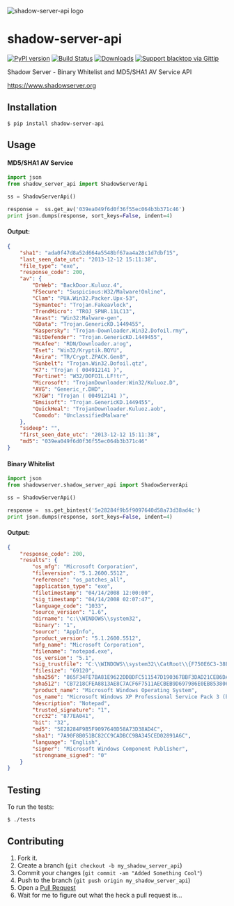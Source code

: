 ![shadow-server-api logo](https://raw.githubusercontent.com/blacktop/shadow-server-api/master/doc/logo.png)

shadow-server-api
=================
[![PyPI version](https://badge.fury.io/py/shadow-server-api.svg)](http://badge.fury.io/py/shadow-server-api) [![Build Status](https://travis-ci.org/blacktop/shadow-server-api.svg?branch=master)](https://travis-ci.org/blacktop/shadow-server-api) [![Downloads](https://pypip.in/download/shadow-server-api/badge.png)](https://pypi.python.org/pypi/shadow-server-api/) [![Support blacktop via Gittip](http://img.shields.io/gittip/blacktop.svg)](https://www.gittip.com/blacktop/)

Shadow Server - Binary Whitelist and MD5/SHA1 AV Service API

https://www.shadowserver.org

Installation
-----------

    $ pip install shadow-server-api


Usage
-----
#### MD5/SHA1 AV Service
```python
import json
from shadow_server_api import ShadowServerApi

ss = ShadowServerApi()

response =  ss.get_av('039ea049f6d0f36f55ec064b3b371c46')
print json.dumps(response, sort_keys=False, indent=4)
```

#### Output:
```json
{
    "sha1": "ada0f47d8a52d664a5548bf67aa4a28c1d7dbf15",
    "last_seen_date_utc": "2013-12-12 15:11:38",
    "file_type": "exe",
    "response_code": 200,
    "av": {
        "DrWeb": "BackDoor.Kuluoz.4",
        "FSecure": "Suspicious:W32/Malware!Online",
        "Clam": "PUA.Win32.Packer.Upx-53",
        "Symantec": "Trojan.Fakeavlock",
        "TrendMicro": "TROJ_SPNR.11LC13",
        "Avast": "Win32:Malware-gen",
        "GData": "Trojan.GenericKD.1449455",
        "Kaspersky": "Trojan-Downloader.Win32.Dofoil.rmy",
        "BitDefender": "Trojan.GenericKD.1449455",
        "McAfee": "RDN/Downloader.a!og",
        "Eset": "Win32/Kryptik.BQYU",
        "Avira": "TR/Crypt.ZPACK.Gen8",
        "Sunbelt": "Trojan.Win32.Dofoil.qtz",
        "K7": "Trojan ( 004912141 )",
        "Fortinet": "W32/DOFOIL.LF!tr",
        "Microsoft": "TrojanDownloader:Win32/Kuluoz.D",
        "AVG": "Generic_r.DHD",
        "K7GW": "Trojan ( 004912141 )",
        "Emsisoft": "Trojan.GenericKD.1449455",
        "QuickHeal": "TrojanDownloader.Kuluoz.aob",
        "Comodo": "UnclassifiedMalware"
    },
    "ssdeep": "",
    "first_seen_date_utc": "2013-12-12 15:11:38",
    "md5": "039ea049f6d0f36f55ec064b3b371c46"
}
```

#### Binary Whitelist
```python
import json
from shadowserver.shadow_server_api import ShadowServerApi

ss = ShadowServerApi()

response =  ss.get_bintest('5e28284f9b5f9097640d58a73d38ad4c')
print json.dumps(response, sort_keys=False, indent=4)
```

#### Output:
```json
{
    "response_code": 200,
    "results": {
        "os_mfg": "Microsoft Corporation",
        "fileversion": "5.1.2600.5512",
        "reference": "os_patches_all",
        "application_type": "exe",
        "filetimestamp": "04/14/2008 12:00:00",
        "sig_timestamp": "04/14/2008 02:07:47",
        "language_code": "1033",
        "source_version": "1.6",
        "dirname": "c:\\WINDOWS\\system32",
        "binary": "1",
        "source": "AppInfo",
        "product_version": "5.1.2600.5512",
        "mfg_name": "Microsoft Corporation",
        "filename": "notepad.exe",
        "os_version": "5.1",
        "sig_trustfile": "C:\\WINDOWS\\system32\\CatRoot\\{F750E6C3-38EE-11D1-85E5-00C04FC295EE}\\NT5.CAT",
        "filesize": "69120",
        "sha256": "865F34FE7BA81E9622DDBDFC511547D190367BBF3DAD21CEB6DA3EEC621044F5",
        "sha512": "CB7218CFEA8813AE8C7ACF6F7511AECBEB9D697986E0EB8538065BF9E3E9C6CED9C29270EB677F5ACF08D2E94B21018D8C4A376AA646FA73CE831FC87D448934",
        "product_name": "Microsoft Windows Operating System",
        "os_name": "Microsoft Windows XP Professional Service Pack 3 (build 2600)",
        "description": "Notepad",
        "trusted_signature": "1",
        "crc32": "877EA041",
        "bit": "32",
        "md5": "5E28284F9B5F9097640D58A73D38AD4C",
        "sha1": "7A90F8B051BC82CC9CADBCC9BA345CED02891A6C",
        "language": "English",
        "signer": "Microsoft Windows Component Publisher",
        "strongname_signed": "0"
    }
}
```

Testing
-------

To run the tests:

    $ ./tests

Contributing
------------

1. Fork it.
2. Create a branch (`git checkout -b my_shadow_server_api`)
3. Commit your changes (`git commit -am "Added Something Cool"`)
4. Push to the branch (`git push origin my_shadow_server_api`)
5. Open a [Pull Request](https://github.com/blacktop/shadow-server-api/pulls)
6. Wait for me to figure out what the heck a pull request is...
